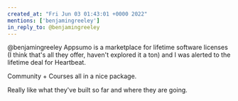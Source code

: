 ```yaml
---
created_at: "Fri Jun 03 01:43:01 +0000 2022"
mentions: ['benjamingreeley']
in_reply_to: @benjamingreeley
---
```


@benjamingreeley Appsumo is a marketplace for lifetime software licenses (I think that's all they offer, haven't explored it a ton) and I was alerted to the lifetime deal for Heartbeat.  

Community + Courses all in a nice package. 

Really like what they've built so far and where they are going.
